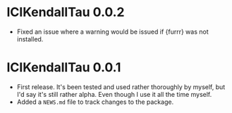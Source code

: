 # ICIKendallTau 0.0.2

* Fixed an issue where a warning would be issued if {furrr} was not installed.

# ICIKendallTau 0.0.1

* First release. It's been tested and used rather thoroughly by myself, but I'd say it's still rather alpha. Even though I use it all the time myself.
* Added a `NEWS.md` file to track changes to the package.
